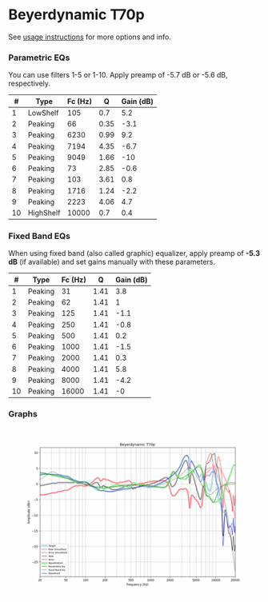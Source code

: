 # Beyerdynamic T70p
See [usage instructions](https://github.com/jaakkopasanen/AutoEq#usage) for more options and info.

### Parametric EQs
You can use filters 1-5 or 1-10. Apply preamp of -5.7 dB or -5.6 dB, respectively.

|   # | Type      |   Fc (Hz) |    Q |   Gain (dB) |
|-----|-----------|-----------|------|-------------|
|   1 | LowShelf  |       105 | 0.7  |         5.2 |
|   2 | Peaking   |        66 | 0.35 |        -3.1 |
|   3 | Peaking   |      6230 | 0.99 |         9.2 |
|   4 | Peaking   |      7194 | 4.35 |        -6.7 |
|   5 | Peaking   |      9049 | 1.66 |       -10   |
|   6 | Peaking   |        73 | 2.85 |        -0.6 |
|   7 | Peaking   |       103 | 3.61 |         0.8 |
|   8 | Peaking   |      1716 | 1.24 |        -2.2 |
|   9 | Peaking   |      2223 | 4.06 |         4.7 |
|  10 | HighShelf |     10000 | 0.7  |         0.4 |

### Fixed Band EQs
When using fixed band (also called graphic) equalizer, apply preamp of **-5.3 dB** (if available) and set gains manually with these parameters.

|   # | Type    |   Fc (Hz) |    Q |   Gain (dB) |
|-----|---------|-----------|------|-------------|
|   1 | Peaking |        31 | 1.41 |         3.8 |
|   2 | Peaking |        62 | 1.41 |         1   |
|   3 | Peaking |       125 | 1.41 |        -1.1 |
|   4 | Peaking |       250 | 1.41 |        -0.8 |
|   5 | Peaking |       500 | 1.41 |         0.2 |
|   6 | Peaking |      1000 | 1.41 |        -1.5 |
|   7 | Peaking |      2000 | 1.41 |         0.3 |
|   8 | Peaking |      4000 | 1.41 |         5.8 |
|   9 | Peaking |      8000 | 1.41 |        -4.2 |
|  10 | Peaking |     16000 | 1.41 |        -0   |

### Graphs
![](./Beyerdynamic%20T70p.png)
